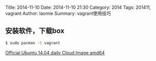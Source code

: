 Title: 2014-11-10 
Date: 2014-11-10 21:30
Category: 2014
Tags: 201411, vagrant
Author: laomie
Summary: vagrant使用技巧


安装软件，下载box
---------
```bash
$ sudo pacman -S vagrant
```
[Official Ubuntu 14.04 daily Cloud Image amd64](https://cloud-images.ubuntu.com/vagrant/trusty/current/trusty-server-cloudimg-amd64-vagrant-disk1.box) 


